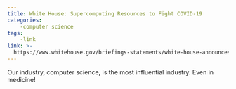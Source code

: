 ```yaml
---
title: White House: Supercomputing Resources to Fight COVID-19
categories:
	-computer science
tags:
	-link
link: >-
  https://www.whitehouse.gov/briefings-statements/white-house-announces-new-partnership-unleash-u-s-supercomputing-resources-fight-covid-19/
---
```

Our industry, computer science, is the most influential industry. Even in medicine!
